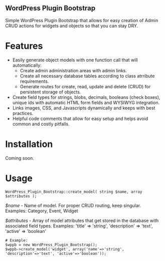 ## WordPress Plugin Bootstrap

Simple WordPress Plugin Bootstrap that allows for easy creation of Admin CRUD actions for widgets and objects so that you can stay DRY.

# Features
* Easily generate object models with one function call that will automatically:
  * Create admin administration areas with admin links.
  * Create all necessary database tables according to class atrribute requirements.
  * Generate routes for create, read, update and delete (CRUD) for persistent storage of objects.
* Create field types for strings, blobs, decimals, booleans (check boxes), unique ids with automatic HTML form fields and WYSIWYG integration.
* Links images, CSS, and Javascripts dynamically and keeps with best practices.
* Helpful code comments that allow for easy setup and helps avoid common and costly pitfalls.

# Installation

Coming soon. 

# Usage

```
WordPress_Plugin_Bootstrap::create_model( string $name, array $attributes );
``` 

*$name* - Name of model. For proper CRUD routing, keep singular.  
Examples: Category, Event, Widget

*$attributes* - Array of model attributes that get stored in the database with associated field types.
Examples: 'title' => 'string', 'description' => 'text', 'active' => 'boolean'

```
# Example:
$wppb = new WordPress_Plugin_Bootstrap();
$wppb->create_model('widget', array('name'=>'string', 'description'=>'text', 'active'=>'boolean'));
```


